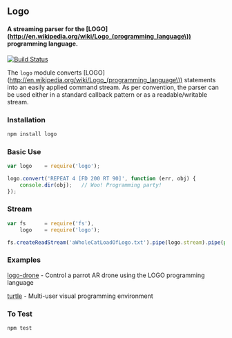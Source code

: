 ## Logo
#### A streaming parser for the [LOGO](http://en.wikipedia.org/wiki/Logo_(programming_language\)) programming language.

[![Build Status](https://secure.travis-ci.org/thisandagain/logo.png?branch=master)](http://travis-ci.org/thisandagain/logo)

The `logo` module converts [LOGO](http://en.wikipedia.org/wiki/Logo_(programming_language\)) statements into an easily applied command stream. As per convention, the parser can be used either in a standard callback pattern or as a readable/writable stream.

### Installation
```bash
npm install logo
```

### Basic Use
```javascript
var logo    = require('logo');

logo.convert('REPEAT 4 [FD 200 RT 90]', function (err, obj) {
    console.dir(obj);   // Woo! Programming party! 
});
```

### Stream
```javascript
var fs      = require('fs'),
    logo    = require('logo');

fs.createReadStream('aWholeCatLoadOfLogo.txt').pipe(logo.stream).pipe(process.stdout);
```

### Examples
[logo-drone](https://github.com/maxogden/logo-drone) - Control a parrot AR drone using the LOGO programming language

[turtle](https://github.com/thisandagain/turtle) - Multi-user visual programming environment

### 

### To Test
```bash
npm test
```